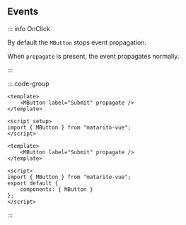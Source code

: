## Events

::: info OnClick

By default the `MButton` stops event propagation.

When `propagate` is present, the event propagates normally.

:::

::: code-group

```vue [Composition API]
<template>
	<MButton label="Submit" propagate />
</template>

<script setup>
import { MButton } from "matarito-vue";
</script>
```

```vue [Options API]
<template>
	<MButton label="Submit" propagate />
</template>

<script>
import { MButton } from "matarito-vue";
export default {
	components: { MButton }
};
</script>
```

:::
